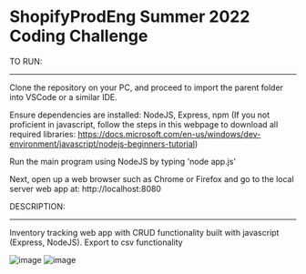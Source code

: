 # ShopifyProdEng Summer 2022 Coding Challenge

TO RUN:
_____________________________________
Clone the repository on your PC, and proceed to import the parent folder into VSCode or a similar IDE. 

Ensure dependencies are installed: NodeJS, Express, npm 
(If you not proficient in javascript, follow the steps
in this webpage to download all required libraries: 
https://docs.microsoft.com/en-us/windows/dev-environment/javascript/nodejs-beginners-tutorial)

Run the main program using NodeJS by typing 'node app.js'

Next, open up a web browser such as Chrome or Firefox and go to the local server web app at:
http://localhost:8080


DESCRIPTION:
_______________________________________
Inventory tracking web app with CRUD functionality built with javascript (Express, NodeJS).
Export to csv functionality

![image](https://user-images.githubusercontent.com/71133703/149433928-12f02fb3-b144-484c-a110-98a3b3320057.png)
![image](https://user-images.githubusercontent.com/71133703/149433802-3b7d83d1-27c1-4d38-914c-e44fa174206a.png)



